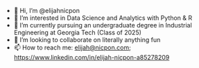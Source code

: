 - 👋 Hi, I’m @elijahnicpon
- 👀 I’m interested in Data Science and Analytics with Python & R
- 🌱 I’m currently pursuing an undergraduate degree in Industrial Engineering at Georgia Tech (Class of 2025)
- 💞️ I’m looking to collaborate on literally anything fun
- 📫 How to reach me: elijah@nicpon.com; https://www.linkedin.com/in/elijah-nicpon-a85278209
